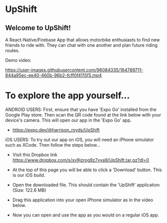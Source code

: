 # UpShift

## Welcome to UpShift!

A React-Native/Firebase App that allows motorbike enthusiasts to find new friends to ride with. They can chat with one another and plan future riding routes.

Demo video:

https://user-images.githubusercontent.com/96084335/164789711-844a95ec-ee40-460b-96b2-fcff0f4115f5.mp4

# To explore the app yourself...

ANDROID USERS: First, ensure that you have 'Expo Go' installed from the Google Play store. Then scan the QR code found at the link below with your device's camera. This will open our app in the 'Expo Go' app.

- https://expo.dev/@harrison_royds/UpShift

iOS USERS: To try out our app on iOS, you will need an iPhone simulator such as XCode. Then follow the steps below...

- Visit this Dropbox link https://www.dropbox.com/s/xv9jzrog9z7vya9/UpShift.tar.gz?dl=0

- At the top of this page you will be able to click a 'Download' button. This is our iOS build.

- Open the downloaded file. This should contain the 'UpShift' application (Size: 122.6 MB)

- Drag this application into your open iPhone simulator as in the video below.

- Now you can open and use the app as you would on a regular iOS app.
